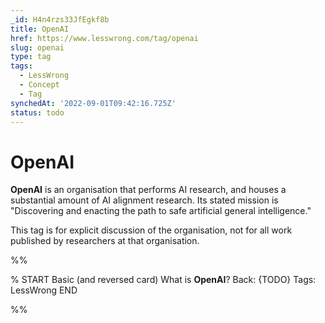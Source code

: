 ```yaml
---
_id: H4n4rzs33JfEgkf8b
title: OpenAI
href: https://www.lesswrong.com/tag/openai
slug: openai
type: tag
tags:
  - LessWrong
  - Concept
  - Tag
synchedAt: '2022-09-01T09:42:16.725Z'
status: todo
---
```


# OpenAI

**OpenAI** is an organisation that performs AI research, and houses a substantial amount of AI alignment research. Its stated mission is "Discovering and enacting the path to safe artificial general intelligence."

This tag is for explicit discussion of the organisation, not for all work published by researchers at that organisation.


%%

% START
Basic (and reversed card)
What is **OpenAI**?
Back: {TODO}
Tags: LessWrong
END

%%
	
